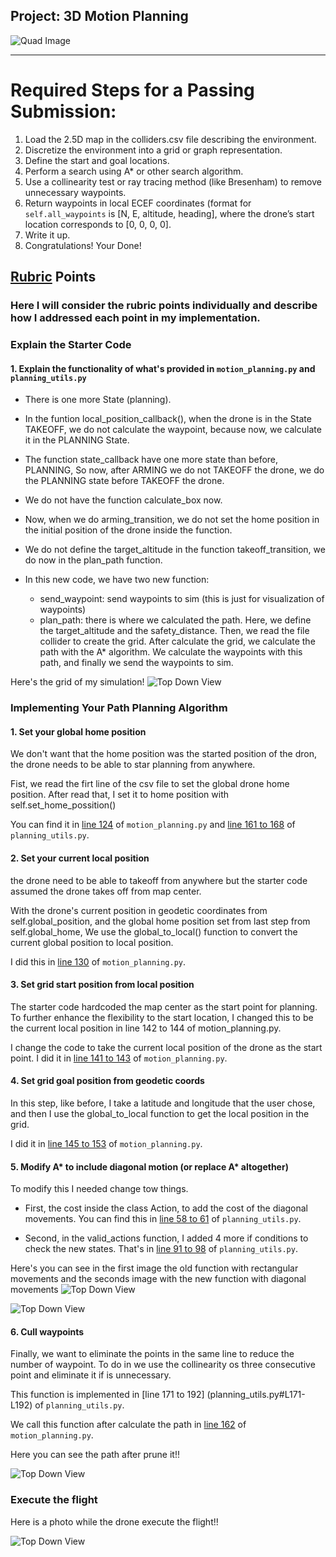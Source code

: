 ## Project: 3D Motion Planning
![Quad Image](./misc/enroute.png)

---


# Required Steps for a Passing Submission:
1. Load the 2.5D map in the colliders.csv file describing the environment.
2. Discretize the environment into a grid or graph representation.
3. Define the start and goal locations.
4. Perform a search using A* or other search algorithm.
5. Use a collinearity test or ray tracing method (like Bresenham) to remove unnecessary waypoints.
6. Return waypoints in local ECEF coordinates (format for `self.all_waypoints` is [N, E, altitude, heading], where the drone’s start location corresponds to [0, 0, 0, 0].
7. Write it up.
8. Congratulations!  Your Done!

## [Rubric](https://review.udacity.com/#!/rubrics/1534/view) Points
### Here I will consider the rubric points individually and describe how I addressed each point in my implementation.  



### Explain the Starter Code

#### 1. Explain the functionality of what's provided in `motion_planning.py` and `planning_utils.py`
* There is one more State (planning).

* In the funtion local_position_callback(), when the drone is in the State TAKEOFF, we do not calculate the waypoint, because now, we calculate it in the PLANNING State.

* The function state_callback have one more state than before, PLANNING, So now, after ARMING we do not TAKEOFF the drone, we do the PLANNING state before TAKEOFF the drone.

* We do not have the function calculate_box now.

* Now, when we do arming_transition, we do not set the home position in the initial position of the drone inside the function.

* We do not define the target_altitude in the function takeoff_transition, we do now in the plan_path function.

* In this new code, we have two new function:
  - send_waypoint: send waypoints to sim (this is just for visualization of waypoints)
  - plan_path: there is where we calculated the path. Here, we define the target_altitude and the safety_distance. Then, we   read the file collider to create the grid. After calculate the grid, we calculate the path with the A* algorithm. We calculate the waypoints with this path, and finally we send the waypoints to sim. 

Here's the grid of my simulation!
![Top Down View](./images/plano.png)


### Implementing Your Path Planning Algorithm

#### 1. Set your global home position

We don't want that the home position was the started position of the dron, the drone needs to be able to star planning from anywhere.

Fist, we read the firt line of the csv file to set the global drone home position. After read that, I set it to home position with self.set_home_possition()

You can find it in [line 124](motion_planning.py#L124) of `motion_planning.py` and [line 161 to 168](planning_utils.py#L161-L168) of `planning_utils.py`.

#### 2. Set your current local position

the drone need to be able to takeoff from anywhere but the starter code assumed the drone takes off from map center.

With the drone's current position in geodetic coordinates from self.global_position, and the global home position set from last step from self.global_home, We use the global_to_local() function to convert the current global position to local position.

I did this in [line 130](motion_planning.py#L130) of `motion_planning.py`.


#### 3. Set grid start position from local position

The starter code hardcoded the map center as the start point for planning. To further enhance the flexibility to the start location, I changed this to be the current local position in line 142 to 144 of motion_planning.py.

I change the code to take the current local position of the drone as the start point. I did it in [line 141 to 143](motion_planning.py#L141-143) of `motion_planning.py`.

#### 4. Set grid goal position from geodetic coords

In this step, like before, I take a latitude and longitude that the user chose, and then I use the global_to_local function to get the local position in the grid.

I did it in [line 145 to 153](motion_planning.py#L145-153) of `motion_planning.py`.

#### 5. Modify A* to include diagonal motion (or replace A* altogether)

To modify this I needed change tow things.

* First, the cost inside the class Action, to add the cost of the diagonal movements. You can find this in [line 58 to 61](planning_utils.py#L58-L61) of `planning_utils.py`.

* Second, in the valid_actions function, I added 4 more if conditions to check the new states. That's in [line 91 to 98](planning_utils.py#L91-L98) of `planning_utils.py`.

Here's you can see in the first image the old function with rectangular movements and the seconds image with the new function with diagonal movements 
![Top Down View](./images/rect_path.png)

![Top Down View](./images/diag_path.png)

#### 6. Cull waypoints 

Finally, we want to eliminate the points in the same line to reduce the number of waypoint. To do in we use the collinearity os three consecutive point and eliminate it if is unnecessary. 

This function is implemented in [line 171 to 192] (planning_utils.py#L171-L192) of `planning_utils.py`.

We call this function after calculate the path in [line 162](motion_planning.py#L162) of `motion_planning.py`.

Here you can see the path after prune it!!

![Top Down View](./images/prune_path.png)


### Execute the flight

Here is a photo while the drone execute the flight!!

![Top Down View](./images/flight.png)
